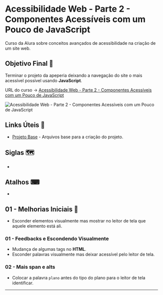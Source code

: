 # Acessibilidade Web - Parte 2 - Componentes Acessíveis com um Pouco de JavaScript

Curso da Alura sobre conceitos avançados de acessibilidade na criação de um site web.

## Objetivo Final &#x1F3AF;

Terminar o projeto da apeperia deixando a navegação do site o mais acessível possível usando **JavaScript**.

URL do curso -> [Acessibilidade Web - Parte 2 - Componentes Acessíveis com um Pouco de JavaScript](https://cursos.alura.com.br/course/acessibilidade-web-front-end-parte-2)

![Acessibilidade Web - Parte 2 - Componentes Acessíveis com um Pouco de JavaScript](https://www.alura.com.br/assets/api/share/curso-acessibilidade-web-front-end-parte-2.png)

## Links Úteis &#x1F517;
* [Projeto Base](https://github.com/designernatan/acessibilidade-web-front-end-2/archive/9c7502a6e11ae411d773c7046c2203ecec6143c8.zip) - Arquivos base para a criação do projeto.

## Siglas &#x1F5FA;
*

## Atalhos &#x2328;
*

## 01 - Melhorias Iniciais &#x1F516;
* Esconder elementos visualmente mas mostrar no leitor de tela que aquele elemento está ali.

### 01 - Feedbacks e Escondendo Visualmente
* Mudança de algumas tags no **HTML**.
* Esconder palavras visualmente mas deixar acessível pelo leitor de tela.


### 02 - Mais span e alts
* Colocar a palavra `plano` antes do tipo do plano para o leitor de tela identificar.

***